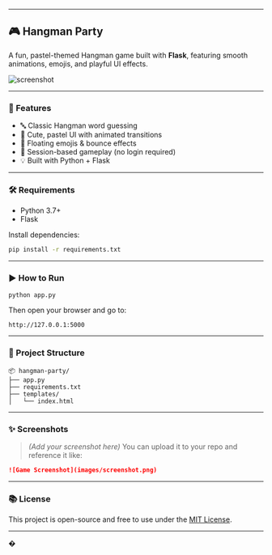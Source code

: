 

---

## 🎮 Hangman Party

A fun, pastel-themed Hangman game built with **Flask**, featuring smooth animations, emojis, and playful UI effects.

![screenshot](your-screenshot-url-here.png)

---

### 🚀 Features

* 🔤 Classic Hangman word guessing
* 🎨 Cute, pastel UI with animated transitions
* 🎉 Floating emojis & bounce effects
* 🧠 Session-based gameplay (no login required)
* 💡 Built with Python + Flask

---

### 🛠️ Requirements

* Python 3.7+
* Flask

Install dependencies:

```bash
pip install -r requirements.txt
```

---

### ▶️ How to Run

```bash
python app.py
```

Then open your browser and go to:

```
http://127.0.0.1:5000
```

---

### 📁 Project Structure

```
📦 hangman-party/
├── app.py
├── requirements.txt
├── templates/
│   └── index.html
```

---

### ✨ Screenshots

> *(Add your screenshot here)*
> You can upload it to your repo and reference it like:

```md
![Game Screenshot](images/screenshot.png)
```

---

### 📚 License

This project is open-source and free to use under the [MIT License](LICENSE).

---
�
